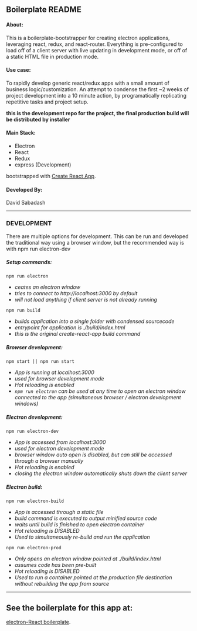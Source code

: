 ## Boilerplate README

#### About:

This is a boilerplate-bootstrapper for creating electron applications, leveraging react, redux, and react-router.
Everything is pre-configured to load off of a client server with live updating in development mode, or off of a static HTML file in production mode.

#### Use case:

To rapidly develop generic react/redux apps with a small amount of business logic/customization. An attempt to condense
the first ~2 weeks of project development into a 10 minute action, by programatically replicating repetitive tasks and
project setup.

__this is the development repo for the project, the final production build will be distributed by installer__

#### Main Stack:

- Electron
- React
- Redux
- express (Development)

bootstrapped with [Create React App](https://github.com/facebook/create-react-app).

#### Developed By:

David Sabadash

---
### DEVELOPMENT

There are multiple options for development. This can be run and developed the traditional way using a browser window,
but the recommended way is with npm run electron-dev 

##### Setup commands:

`npm run electron`
- *ceates an electron window*
- *tries to connect to http://localhost:3000 by default*
- *will not load anything if client server is not already running*

`npm run build`
- *builds application into a single folder with condensed sourcecode*
- *entrypoint for application is ./build/index.html*
- *this is the original create-react-app build command*

##### Browser development:

`npm start || npm run start`

- *App is running at localhost:3000*
- *used for browser development mode*
- *Hot reloading is enabled*
- *`npm run electron` can be used at any time to open an electron window connected to the app (simultaneous browser / electron development windows)*

##### Electron development:

`npm run electron-dev`

- *App is accessed from localhost:3000*
- *used for electron development mode*
- *browser window auto open is disabled, but can still be accessed through a browser manually*
- *Hot reloading is enabled*
- *closing the electron window automatically shuts down the client server*

##### Electron build:

`npm run electron-build`

- *App is accessed through a static file*
- *build command is executed to output minified source code*
- *waits until build is finished to open electron container*
- *Hot reloading is DISABLED*
- *Used to simultaneously re-build and run the application*

`npm run electron-prod`

- *Only opens an electron window pointed at ./build/index.html*
- *assumes code has been pre-built*
- *Hot reloading is DISABLED*
- *Used to run a container pointed at the production file destination without rebuilding the app from source*

---

## See the boilerplate for this app at:
[electron-React boilerplate](https://github.com/DRsabadash/electron-react-boilerplate).
